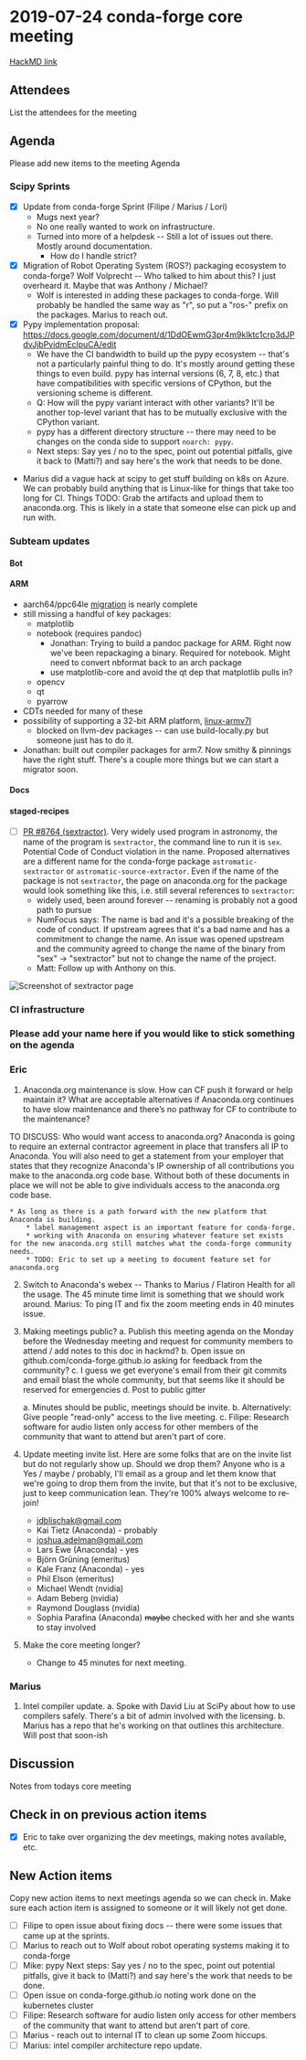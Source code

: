 # 2019-07-24 conda-forge core meeting 

[HackMD link](https://hackmd.io/P8on5P8wR3q3WslwrJzOEg)
## Attendees
List the attendees for the meeting

## Agenda

Please add new items to the meeting Agenda

### Scipy Sprints
* [x] Update from conda-forge Sprint (Filipe / Marius / Lori)
    * Mugs next year?
    * No one really wanted to work on infrastructure.
    * Turned into more of a helpdesk -- Still a lot of issues out there. Mostly around documentation.
        * How do I handle strict?
* [x] Migration of Robot Operating System (ROS?) packaging ecosystem to conda-forge? Wolf Volprecht -- Who talked to him about this? I just overheard it. Maybe that was Anthony / Michael?
    * Wolf is interested in adding these packages to conda-forge. Will probably be handled the same way as "r", so put a "ros-" prefix on the packages. Marius to reach out.
* [x] Pypy implementation proposal: https://docs.google.com/document/d/1DdOEwmG3pr4m9kIktc1crp3dJPdvJjbPvidmEclpuCA/edit
    * We have the CI bandwidth to build up the pypy ecosystem -- that's not a particularly painful thing to do. It's mostly around getting these things to even build. pypy has internal versions (6, 7, 8, etc.) that have compatibilities with specific versions of CPython, but the versioning scheme is different.
    * Q: How will the pypy variant interact with other variants? It'll be another top-level variant that has to be mutually exclusive with the CPython variant.
    * pypy has a different directory structure -- there may need to be changes on the conda side to support `noarch: pypy`.
    * Next steps: Say yes / no to the spec, point out potential pitfalls, give it back to (Matti?) and say here's the work that needs to be done.
* Marius did a vague hack at scipy to get stuff building on k8s on Azure. We can probably build anything that is Linux-like for things that take too long for CI. Things TODO: Grab the artifacts and upload them to anaconda.org. This is likely in a state that someone else can pick up and run with.

### Subteam updates

#### Bot

#### ARM 
  * aarch64/ppc64le [migration](https://conda-forge.org/status/) is nearly complete
  * still missing a handful of key packages:
      * matplotlib
      * notebook (requires pandoc) 
        * Jonathan: Trying to build a pandoc package for ARM. Right now we've been repackaging a binary. Required for notebook. Might need to convert nbformat back to an arch package
        * use matplotlib-core and avoid the qt dep that matplotlib pulls in?
      * opencv
      * qt
      * pyarrow
  * CDTs needed for many of these
  * possibility of supporting a 32-bit ARM platform, [linux-armv7l](https://github.com/conda-forge/conda-smithy/pull/1115)
      * blocked on llvm-dev packages -- can use build-locally.py but someone just has to do it.
  * Jonathan: built out compiler packages for arm7. Now smithy & pinnings have the right stuff. There's a couple more things but we can start a migrator soon.


#### Docs

#### staged-recipes

* [ ] [PR #8764 (sextractor)](https://github.com/conda-forge/staged-recipes/pull/8764). Very widely used program in astronomy, the name of the program is `sextractor`, the command line to run it is `sex`. Potential Code of Conduct violation in the name. Proposed alternatives are a different name for the conda-forge package `astromatic-sextractor` or `astromatic-source-extractor`. Even if the name of the package is not `sextractor`, the page on anaconda.org for the package would look something like this, i.e. still several references to `sextractor`:
    * widely used, been around forever -- renaming is probably not a good path to pursue
    * NumFocus says: The name is bad and it's a possible breaking of the code of conduct. If upstream agrees that it's a bad name and has a commitment to change the name. An issue was opened upstream and the community agreed to change the name of the binary from "sex" -> "sextractor" but not to change the name of the project.
    * Matt: Follow up with Anthony on this.

![Screenshot of sextractor page](https://i.imgur.com/S6aYP9r.png)


### CI infrastructure

### Please add your name here if you would like to stick something on the agenda

### Eric
1. Anaconda.org maintenance is slow. How can CF push it forward or help maintain it? What are acceptable alternatives if Anaconda.org continues to have slow maintenance and there’s no pathway for CF to contribute to the maintenance?

TO DISCUSS: Who would want access to anaconda.org? Anaconda is going to require an external contractor agreement in place that transfers all IP to Anaconda. You will also need to get a statement from your employer that states that they recognize Anaconda's IP ownership of all contributions you make to the anaconda.org code base. Without both of these documents in place we will not be able to give individuals access to the anaconda.org code base.

    * As long as there is a path forward with the new platform that Anaconda is building. 
        * label management aspect is an important feature for conda-forge.
        * working with Anaconda on ensuring whatever feature set exists for the new anaconda.org still matches what the conda-forge community needs. 
        * TODO: Eric to set up a meeting to document feature set for anaconda.org

2. Switch to Anaconda's webex -- Thanks to Marius / Flatiron Health for all the usage. The 45 minute time limit is something that we should work around.
    Marius: To ping IT and fix the zoom meeting ends in 40 minutes issue.

3. Making meetings public? 
    a. Publish this meeting agenda on the Monday before the Wednesday meeting and request for community members to attend / add notes to this doc in hackmd?
    b. Open issue on github.com/conda-forge.github.io asking for feedback from the community?
    c. I guess we get everyone's email from their git commits and email blast the whole community, but that seems like it should be reserved for emergencies
    d. Post to public gitter
    
    a. Minutes should be public, meetings should be invite.
    b. Alternatively: Give people "read-only" access to the live meeting. 
    c. Filipe: Research software for audio listen only access for other members of the community that want to attend but aren't part of core.
    
4. Update meeting invite list. Here are some folks that are on the invite list but do not regularly show up. Should we drop them? Anyone who is a Yes / maybe / probably, I'll email as a group and let them know that we're going to drop them from the invite, but that it's not to be exclusive, just to keep communication lean. They're 100% always welcome to re-join!
    * jdblischak@gmail.com
    * Kai Tietz (Anaconda) - probably
    * joshua.adelman@gmail.com
    * Lars Ewe (Anaconda) - yes
    * Björn Grüning (emeritus)
    * Kale Franz (Anaconda) - yes 
    * Phil Elson (emeritus)
    * Michael Wendt (nvidia)
    * Adam Beberg (nvidia)
    * Raymond Douglass (nvidia)
    * Sophia Parafina (Anaconda) ~~maybe~~ checked with her and she wants to stay involved

5. Make the core meeting longer? 
    * Change to 45 minutes for next meeting.

### Marius

1. Intel compiler update. 
    a. Spoke with David Liu at SciPy about how to use compilers safely. There's a bit of admin involved with the licensing. 
    b. Marius has a repo that he's working on that outlines this architecture. Will post that soon-ish


## Discussion
Notes from todays core meeting 


## Check in on previous action items
* [x] Eric to take over organizing the dev meetings, making notes available, etc.

## New Action items
Copy new action items to next meetings agenda so we can check in. 
Make sure each action item is assigned to someone or it will likely not get done.

* [ ] Filipe to open issue about fixing docs -- there were some issues that came up at the sprints.
* [ ] Marius to reach out to Wolf about robot operating systems making it to conda-forge
* [ ] Mike:  pypy Next steps: Say yes / no to the spec, point out potential pitfalls, give it back to (Matti?) and say here's the work that needs to be done.
* [ ] Open issue on conda-forge.github.io noting work done on the kubernetes cluster 
* [ ] Filipe: Research software for audio listen only access for other members of the community that want to attend but aren't part of core.
* [ ] Marius - reach out to internal IT to clean up some Zoom hiccups.
* [ ] Marius: intel compiler architecture repo update.
